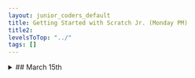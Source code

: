 ```yaml
---
layout: junior_coders_default
title: Getting Started with Scratch Jr. (Monday PM)
title2: 
levelsToTop: "../"
tags: []
---
```





<details markdown=1>
<summary markdown=1>## March 15th
</summary>

## March 15th

### Homework due March 22nd

Individually assigned.

### Recap for March 15th

Today was quiz day. I made a general quiz that involved making a **Me Super ninja Jump Heart Ninja Dinosaur Volcano** (they chose the name) project together.

Kids took turn answering questions. Questions were easy or hard, depending on the individual level. In addition to reviewing simple concepts like hiding, the questions were aimed at making them think, or leading them towards new concepts, such as shortcuts for adding backgrounds and using **point in direction** blocks.

![Imgur](https://i.imgur.com/sLGS2uC.png){: .jsgif}

The final challenge was to make the Ninja jump over a tree. Because this game didn't have the platformer module installed, they had to figure out how to make the character jump directly, which was new for some kids used to **jump** blocks. 


It was fun to see the kids get very excited when they suddenly had an insight or figured out the answer. We will probably revisit this project soon but here it is in its unfinished state. Press right arrow or up arrow to move, and "j" to jump over the tree.

<iframe width="100%" height="408" src="//www.tynker.com/ide/embedded?p=604fca0e9e0af2303e33e542&controls=true&autostart=false" frameborder="0" allowfullscreen></iframe>{: .jsgif}

</details>